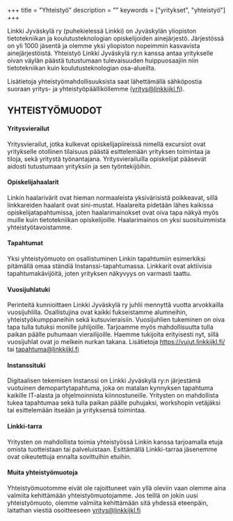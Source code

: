 +++
title = "Yhteistyö"
description = ""
keywords = ["yritykset", "yhteistyö"]
+++

Linkki Jyväskylä ry (puhekielessä Linkki) on Jyväskylän yliopiston
tietotekniikan ja koulutusteknologian opiskelijoiden
ainejärjestö. Järjestössä on yli 1000 jäsentä ja olemme yksi
yliopiston nopeimmin kasvavista ainejärjestöistä. Yhteistyö Linkki
Jyväskylä ry:n kanssa antaa yritykselle oivan väylän päästä
tutustumaan tulevaisuuden huippuosaajiin niin tietotekniikan kuin
koulutusteknologian osa-alueilta.

Lisätietoja yhteistyömahdollisuuksista saat lähettämällä sähköpostia
suoraan yritys- ja yhteistyöpäälliköllemme (yritys@linkkijkl.fi).

## YHTEISTYÖMUODOT

#### Yritysvierailut

Yritysvierailut, jotka kulkevat opiskelijapiireissä nimellä excursiot
ovat yritykselle otollinen tilaisuus päästä esittelemään yrityksen
toimintaa ja tiloja, sekä yritystä työnantajana. Yritysvierailuilla
opiskelijat pääsevät aidosti tutustumaan yrityksiin ja sen
työntekijöihin.

#### Opiskelijahaalarit

Linkin haalarivärit ovat hieman normaaleista yksivärisistä poikkeavat,
sillä linkkareiden haalarit ovat sini-mustat. Haalareita pidetään
lähes kaikissa opiskelijatapahtumissa, joten haalarimainokset ovat
oiva tapa näkyä myös muille kuin tietotekniikan
opiskelijoille. Haalarimainos on yksi suosituimmista
yhteistyötavoistamme.

#### Tapahtumat

Yksi yhteistyömuoto on osallistuminen Linkin tapahtumiin esimerkiksi
pitämällä omaa ständiä Instanssi-tapahtumassa. Linkkarit ovat
aktiivisia tapahtumakävijöitä, joten yrityksen näkyvyys on varmasti
taattu.

#### Vuosijuhlatuki

Perinteitä kunnioittaen Linkki Jyväskylä ry juhlii mennyttä vuotta
arvokkailla vuosijuhlilla. Osallistujina ovat kaikki fukseistamme
alumneihin, yhteistyökumppaneihin sekä kutsuvieraisiin. Vuosijuhlien
tukeminen on oiva tapa tulla tutuksi monille juhlijoille. Tarjoamme
myös mahdollisuutta tulla paikan päälle puhumaan
vierailijoille. Haemme tukijoita erityisesti nyt, sillä vuosijuhlat
ovat jo melkein nurkan takana. Lisätietoja https://vujut.linkkijkl.fi/
tai tapahtuma@linkkijkl.fi

#### Instanssituki

Digitaalisen tekemisen Instanssi on Linkki Jyväskylä ry:n järjestämä
vuotuinen demopartytapahtuma, joka on matalan kynnyksen tapahtuma
kaikille IT-alasta ja ohjelmoinnista kiinnostuneille. Yritysten on
mahdollista tukea tapahtumaa sekä tulla paikan päälle puhujaksi,
workshopin vetäjäksi tai esittelemään itseään ja yrityksensä
toimintaa.

#### Linkki-tarra

Yritysten on mahdollista toimia yhteistyössä Linkin kanssa tarjoamalla
etuja omista tuotteistaan tai palveluistaan. Esittämällä Linkki-tarraa
jäsenemme ovat oikeutettuja ennalta sovittuihin etuihin.

#### Muita yhteistyömuotoja

Yhteistyömuotomme eivät ole rajoittuneet vain yllä oleviin vaan olemme
aina valmiita kehittämään yhteistyömuotojamme. Jos teillä on jokin
uusi yhteistyömuoto, olemme valmiita kehittämään sitä yhdessä
eteenpäin, laitathan viestiä osoitteeseen yritys@linkkijkl.fi
